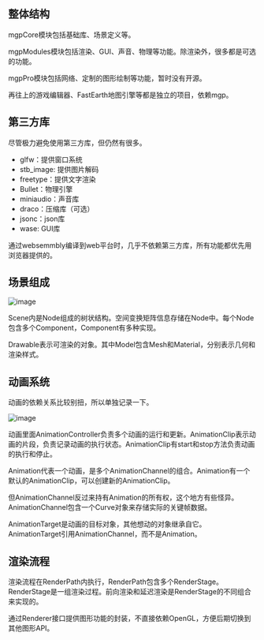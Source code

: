 ## 整体结构

mgpCore模块包括基础库、场景定义等。

mgpModules模块包括渲染、GUI、声音、物理等功能。除渲染外，很多都是可选的功能。

mgpPro模块包括网络、定制的图形绘制等功能，暂时没有开源。

再往上的游戏编辑器、FastEarth地图引擎等都是独立的项目，依赖mgp。

## 第三方库
尽管极力避免使用第三方库，但仍然有很多。

- glfw：提供窗口系统
- stb_image: 提供图片解码
- freetype：提供文字渲染
- Bullet：物理引擎
- miniaudio：声音库
- draco：压缩库（可选）
- jsonc：json库
- wase: GUI库

通过websemmbly编译到web平台时，几乎不依赖第三方库，所有功能都优先用浏览器提供的。

## 场景组成

![image](scene.png)

Scene内是Node组成的树状结构。空间变换矩阵信息存储在Node中。每个Node包含多个Component，Component有多种实现。

Drawable表示可渲染的对象。其中Model包含Mesh和Material，分别表示几何和渲染样式。

## 动画系统

动画的依赖关系比较别扭，所以单独记录一下。

![image](animation.png)

动画里面AnimationController负责多个动画的运行和更新。AnimationClip表示动画的片段，负责记录动画的执行状态。AnimationClip有start和stop方法负责动画的执行和停止。

Animation代表一个动画，是多个AnimationChannel的组合。Animation有一个默认的AnimationClip，可以创建新的AnimationClip。

但AnimationChannel反过来持有Animation的所有权，这个地方有些怪异。AnimationChannel包含一个Curve对象来存储实际的关键帧数据。

AnimationTarget是动画的目标对象，其他想动的对象继承自它。AnimationTarget引用AnimationChannel，而不是Animation。

## 渲染流程

渲染流程在RenderPath内执行，RenderPath包含多个RenderStage。RenderStage是一组渲染过程。前向渲染和延迟渲染是RenderStage的不同组合来实现的。

通过Renderer接口提供图形功能的封装，不直接依赖OpenGL，方便后期切换到其他图形API。

